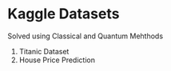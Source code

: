 # Kaggle Datasets

Solved using Classical and Quantum Mehthods

1. Titanic Dataset
2. House Price Prediction